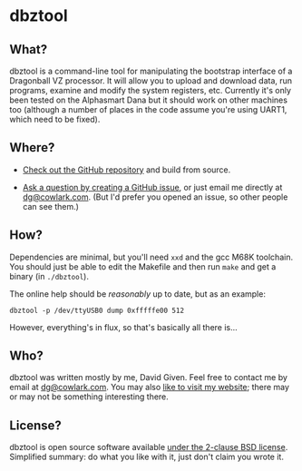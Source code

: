 dbztool
=======


What?
-----

dbztool is a command-line tool for manipulating the bootstrap interface of a
Dragonball VZ processor. It will allow you to upload and download data, run
programs, examine and modify the system registers, etc. Currently it's only
been tested on the Alphasmart Dana but it should work on other machines too
(although a number of places in the code assume you're using UART1, which need
to be fixed).



Where?
------

- [Check out the GitHub repository](http://github.com/davidgiven/dbztool) and
  build from source.

- [Ask a question by creating a GitHub
  issue](https://github.com/davidgiven/dbztool/issues/new), or just email me
  directly at [dg@cowlark.com](mailto:dg@cowlark.com). (But I'd prefer you
  opened an issue, so other people can see them.)



How?
----

Dependencies are minimal, but you'll need `xxd` and the gcc M68K toolchain. You
should just be able to edit the Makefile and then run `make` and get a binary
(in `./dbztool`).

The online help should be _reasonably_ up to date, but as an example:

```
dbztool -p /dev/ttyUSB0 dump 0xfffffe00 512
```

However, everything's in flux, so that's basically all there is...



Who?
----

dbztool was written mostly by me, David Given. Feel free to contact me by email
at [dg@cowlark.com](mailto:dg@cowlark.com). You may also [like to visit my
website](http://cowlark.com); there may or may not be something interesting
there.



License?
--------

dbztool is open source software available [under the 2-clause BSD
license](https://github.com/davidgiven/dbztool/blob/master/LICENSE).  Simplified
summary: do what you like with it, just don't claim you wrote it.


